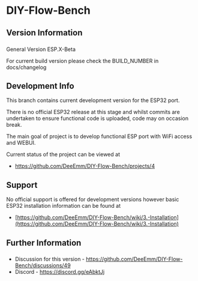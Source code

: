 # DIY-Flow-Bench

## Version Information
###

General Version ESP.X-Beta

For current build version please check the BUILD_NUMBER in docs/changelog


## Development Info

This branch contains current development version for the ESP32 port.

There is no official ESP32 release at this stage and whilst commits are undertaken to ensure functional code is uploaded, code may on occasion break.

The main goal of project is to develop functional ESP port with WiFi access and WEBUI.

Current status of the project can be viewed at

- https://github.com/DeeEmm/DIY-Flow-Bench/projects/4


## Support

No official support is offered for development versions however basic ESP32 installation information can be found at

- [https://github.com/DeeEmm/DIY-Flow-Bench/wiki/3.-Installation](https://github.com/DeeEmm/DIY-Flow-Bench/wiki/3.-Installation)


## Further Information
###

- Discussion for this version - https://github.com/DeeEmm/DIY-Flow-Bench/discussions/49
- Discord - https://discord.gg/eAbktJj
